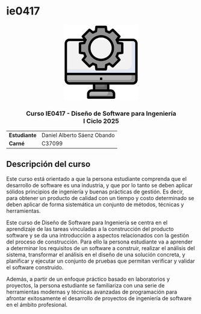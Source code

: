 # ie0417

<div align="center">
    <p>
        <img src="images/portada.png" width="200px" alt="Imagen de portada">
    </p>
    <h3>
        Curso IE0417 - Diseño de Software para Ingeniería
        <br />
        I Ciclo 2025
    </h3>
    <table>
        <tr>
            <td><b>Estudiante</b></td>
            <td>Daniel Alberto Sáenz Obando</td>
        </tr>
        <tr>
            <td><b>Carné</b></td>
            <td>C37099</td>
        </tr>
    </table>
</div>

## Descripción del curso

Este curso está orientado a que la persona estudiante comprenda que el desarrollo de software es una industria, y que por lo tanto se deben aplicar sólidos principios de ingeniería y buenas prácticas de gestión.
Es decir, para obtener un producto de calidad con un tiempo y costo determinado se deben aplicar de forma sistemática un conjunto de métodos, técnicas y herramientas.

Este curso de Diseño de Software para Ingeniería se centra en el aprendizaje de las tareas vinculadas a la construcción del producto software y se da una introducción a aspectos relacionados con la gestión del proceso de construcción.
Para ello la persona estudiante va a aprender a determinar los requisitos de un software a construir, realizar el análisis del sistema, transformar el análisis en el diseño de una solución concreta, y planificar y ejecutar un conjunto de pruebas que permitan verificar y validar el software construido.

Además, a partir de un enfoque práctico basado en laboratorios y proyectos, la persona estudiante se familiariza con una serie de herramientas modernas y técnicas avanzadas de programación para afrontar exitosamente el desarrollo de proyectos de ingeniería de software en el ámbito profesional.

